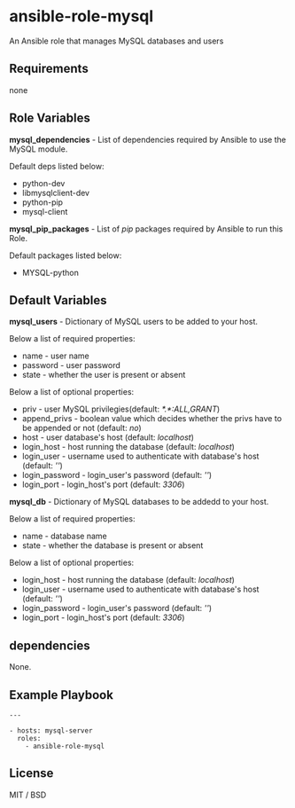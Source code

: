 # ansible-role-mysql

An Ansible role that manages MySQL databases and users

## Requirements

none

## Role Variables

**mysql_dependencies** - List of dependencies required by Ansible to use the MySQL module.

Default deps listed below:

* python-dev
* libmysqlclient-dev
* python-pip
* mysql-client

**mysql_pip_packages** - List of *pip* packages required by Ansible to run this Role.

Default packages listed below:

* MYSQL-python

## Default Variables

**mysql_users** - Dictionary of MySQL users to be added to your host.

Below a list of required properties:

* name - user name
* password - user password
* state - whether the user is present or absent

Below a list of optional properties:

* priv - user MySQL privilegies(default: *\*.\*:ALL,GRANT*)
* append_privs - boolean value which decides whether the privs have to be appended or not (default: *no*)
* host - user database's host (default: *localhost*)
* login_host - host running the database (default: *localhost*)
* login_user - username used to authenticate with database's host (default: *''*)
* login_password - login_user's password (default: *''*)
* login_port - login_host's port (default: *3306*)

**mysql_db** - Dictionary of MySQL databases to be addedd to your host.

Below a list of required properties:

* name - database name
* state - whether the database is present or absent

Below a list of optional properties:

* login_host - host running the database (default: *localhost*)
* login_user - username used to authenticate with database's host (default: *''*)
* login_password - login_user's password (default: *''*)
* login_port - login_host's port (default: *3306*)

## dependencies

None.

## Example Playbook

```
---

- hosts: mysql-server
  roles:
    - ansible-role-mysql
```

## License

MIT / BSD    
